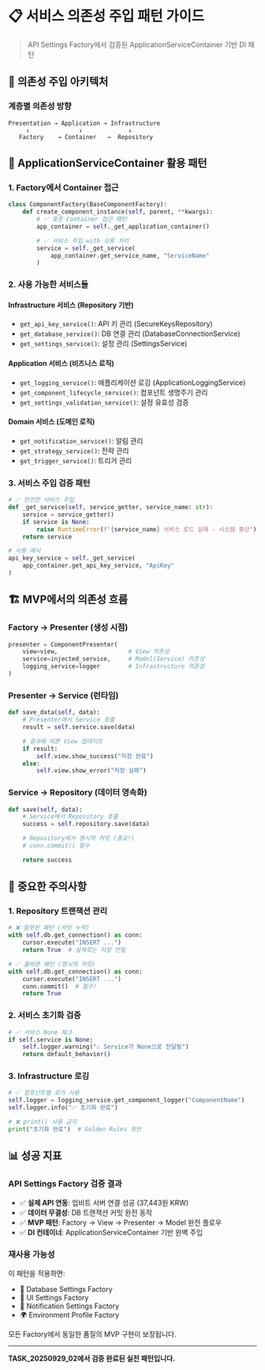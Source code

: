 # 📋 서비스 의존성 주입 패턴 가이드
>
> API Settings Factory에서 검증된 ApplicationServiceContainer 기반 DI 패턴

## 🎯 의존성 주입 아키텍처

### 계층별 의존성 방향

```
Presentation → Application → Infrastructure
     ↓              ↓             ↓
   Factory    → Container   →  Repository
```

## 🔧 ApplicationServiceContainer 활용 패턴

### 1. Factory에서 Container 접근

```python
class ComponentFactory(BaseComponentFactory):
    def create_component_instance(self, parent, **kwargs):
        # ✅ 표준 Container 접근 패턴
        app_container = self._get_application_container()

        # ✅ 서비스 주입 with 오류 처리
        service = self._get_service(
            app_container.get_service_name, "ServiceName"
        )
```

### 2. 사용 가능한 서비스들

#### Infrastructure 서비스 (Repository 기반)

- `get_api_key_service()`: API 키 관리 (SecureKeysRepository)
- `get_database_service()`: DB 연결 관리 (DatabaseConnectionService)
- `get_settings_service()`: 설정 관리 (SettingsService)

#### Application 서비스 (비즈니스 로직)

- `get_logging_service()`: 애플리케이션 로깅 (ApplicationLoggingService)
- `get_component_lifecycle_service()`: 컴포넌트 생명주기 관리
- `get_settings_validation_service()`: 설정 유효성 검증

#### Domain 서비스 (도메인 로직)

- `get_notification_service()`: 알림 관리
- `get_strategy_service()`: 전략 관리
- `get_trigger_service()`: 트리거 관리

### 3. 서비스 주입 검증 패턴

```python
# ✅ 안전한 서비스 주입
def _get_service(self, service_getter, service_name: str):
    service = service_getter()
    if service is None:
        raise RuntimeError(f"{service_name} 서비스 로드 실패 - 시스템 중단")
    return service

# 사용 예시
api_key_service = self._get_service(
    app_container.get_api_key_service, "ApiKey"
)
```

## 🏗️ MVP에서의 의존성 흐름

### Factory → Presenter (생성 시점)

```python
presenter = ComponentPresenter(
    view=view,                    # View 의존성
    service=injected_service,     # Model(Service) 의존성
    logging_service=logger        # Infrastructure 의존성
)
```

### Presenter → Service (런타임)

```python
def save_data(self, data):
    # Presenter에서 Service 호출
    result = self.service.save(data)

    # 결과에 따른 View 업데이트
    if result:
        self.view.show_success("저장 완료")
    else:
        self.view.show_error("저장 실패")
```

### Service → Repository (데이터 영속화)

```python
def save(self, data):
    # Service에서 Repository 호출
    success = self.repository.save(data)

    # Repository에서 명시적 커밋 (중요!)
    # conn.commit() 필수

    return success
```

## 🚨 중요한 주의사항

### 1. Repository 트랜잭션 관리

```python
# ❌ 잘못된 패턴 (커밋 누락)
with self.db.get_connection() as conn:
    cursor.execute("INSERT ...")
    return True  # 실제로는 저장 안됨

# ✅ 올바른 패턴 (명시적 커밋)
with self.db.get_connection() as conn:
    cursor.execute("INSERT ...")
    conn.commit()  # 필수!
    return True
```

### 2. 서비스 초기화 검증

```python
# ✅ 서비스 None 체크
if self.service is None:
    self.logger.warning("⚠️ Service가 None으로 전달됨")
    return default_behavior()
```

### 3. Infrastructure 로깅

```python
# ✅ 컴포넌트별 로거 사용
self.logger = logging_service.get_component_logger("ComponentName")
self.logger.info("✅ 초기화 완료")

# ❌ print() 사용 금지
print("초기화 완료")  # Golden Rules 위반
```

## 📊 성공 지표

### API Settings Factory 검증 결과

- ✅ **실제 API 연동**: 업비트 서버 연결 성공 (37,443원 KRW)
- ✅ **데이터 무결성**: DB 트랜잭션 커밋 완전 동작
- ✅ **MVP 패턴**: Factory → View → Presenter → Model 완전 플로우
- ✅ **DI 컨테이너**: ApplicationServiceContainer 기반 완벽 주입

### 재사용 가능성

이 패턴을 적용하면:

- 🔧 Database Settings Factory
- 🎨 UI Settings Factory
- 📢 Notification Settings Factory
- 🌍 Environment Profile Factory

모든 Factory에서 동일한 품질의 MVP 구현이 보장됩니다.

---

**TASK_20250929_02에서 검증 완료된 실전 패턴입니다.**
